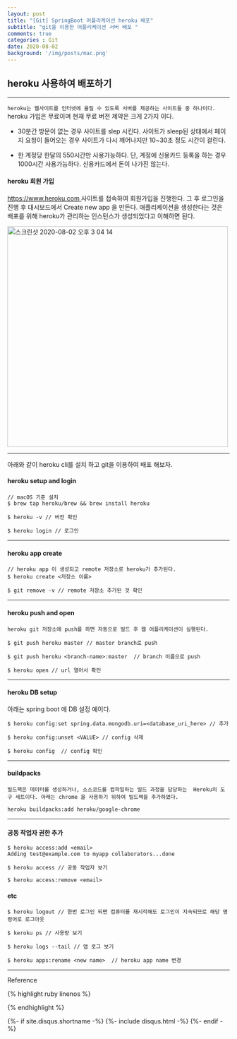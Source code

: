 ```yaml
---
layout: post
title: "[Git] SpringBoot 어플리케이션 heroku 배포"
subtitle: "git을 이용한 어플리케이션 서버 배포 "
comments: true
categories : Git
date: 2020-08-02
background: '/img/posts/mac.png'
---
```


## heroku 사용하여 배포하기 

- - -

`heroku는 웹사이트를 인터넷에 올릴 수 있도록 서버를 제공하는 사이트들 중 하나이다.`   
heroku 가입은 무료이며 현재 무료 버전 제약은 크게 2가지 이다.

- 30분간 방문이 없는 경우 사이트를 slep 시킨다. 사이트가 sleep된 상태에서 페이지 요청이 들어오는 경우 사이트가 다시 
깨어나지만 10~30초 정도 시간이 걸린다.   

- 한 계정당 한달의 550시간만 사용가능하다. 단, 계정에 신용카드 등록을 하는 경우 1000시간 사용가능하다. 신용카드에서 
돈이 나가진 않는다.   


#### heroku 회원 가입   

[https://www.heroku.com ](https://www.heroku.com ) 사이트를 접속하여 회원가입을 진행한다. 그 후 로그인을 진행 후 
대시보드에서 Create new app 을 만든다. 애플리케이션을 생성한다는 것은 
배포를 위해 heroku가 관리하는 인스턴스가 생성되었다고 이해하면 된다. 

<img width="500" alt="스크린샷 2020-08-02 오후 3 04 14" src="https://user-images.githubusercontent.com/26623547/89116681-e4cb3f00-d4d1-11ea-899e-2a7a442cc942.png">   

- - -

아래와 같이 heroku cli를 설치 하고 git을 이용하여 배포 해보자.   

#### heroku setup and login

```
// macOS 기준 설치 
$ brew tap heroku/brew && brew install heroku

$ heroku -v // 버전 확인 

$ heroku login // 로그인
```

- - -

#### heroku app create

```
// heroku app 이 생성되고 remote 저장소로 heroku가 추가된다.   
$ heroku create <저장소 이름>

$ git remove -v // remote 저장소 추가된 것 확인 
```

- - -

#### heroku push and open

`heroku git 저장소에 push를 하면 자동으로 빌드 후 웹 어플리케이션이 실행된다.`   

```
$ git push heroku master // master branch로 push 

$ git push heroku <branch-name>:master  // branch 이름으로 push

$ heroku open // url 열어서 확인 
```
- - -

#### heroku DB setup

아래는 spring boot 에 DB 설정 예이다.   

```
$ heroku config:set spring.data.mongodb.uri=<database_uri_here> // 추가 

$ heroku config:unset <VALUE> // config 삭제 

$ heroku config  // config 확인 
```
- - -

#### buildpacks 

`빌드팩은 데이터를 생성하거나, 소스코드를 컴파일하는 빌드 과정을 담당하는 
Heroku의 도구 세트이다. 아래는 chrome 을 사용하기 위하여 빌드팩을 추가하였다.`   

```
heroku buildpacks:add heroku/google-chrome
```

- - -

#### 공동 작업자 권한 추가 

```
$ heroku access:add <email>
Adding test@example.com to myapp collaborators...done   

$ heroku access // 공동 작업자 보기 

$ heroku access:remove <email>
```

#### etc

```
$ heroku logout // 한번 로그인 되면 컴퓨터를 재시작해도 로그인이 지속되므로 해당 명령어로 로그아웃 

$ keroku ps // 사용량 보기

$ heroku logs --tail // 앱 로그 보기

$ heroku apps:rename <new name>  // heroku app name 변경 
```


- - - 
<p>Reference</p>

{% highlight ruby linenos %}


{% endhighlight %}


{%- if site.disqus.shortname -%}
    {%- include disqus.html -%}
{%- endif -%}


